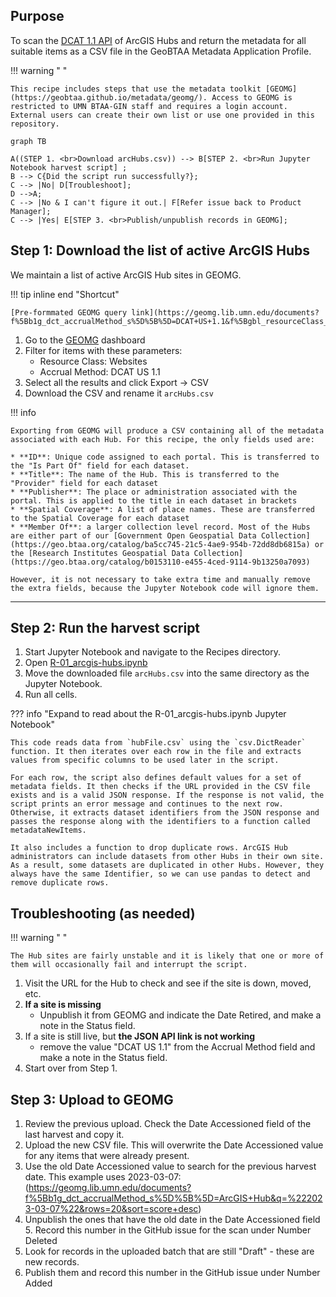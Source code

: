 ## Purpose

To scan the [DCAT 1.1 API](https://resources.data.gov/resources/dcat-us/) of ArcGIS Hubs and return the metadata for all suitable items as a CSV file in the GeoBTAA Metadata Application Profile.

!!! warning " "

	This recipe includes steps that use the metadata toolkit [GEOMG](https://geobtaa.github.io/metadata/geomg/). Access to GEOMG is restricted to UMN BTAA-GIN staff and requires a login account. External users can create their own list or use one provided in this repository.

``` mermaid
graph TB

A((STEP 1. <br>Download arcHubs.csv)) --> B[STEP 2. <br>Run Jupyter Notebook harvest script] ;
B --> C{Did the script run successfully?};
C --> |No| D[Troubleshoot];
D -->A;
C --> |No & I can't figure it out.| F[Refer issue back to Product Manager];
C --> |Yes| E[STEP 3. <br>Publish/unpublish records in GEOMG]; 

```


## Step 1: Download the list of active ArcGIS Hubs

We maintain a list of active ArcGIS Hub sites in GEOMG. 

!!! tip inline end "Shortcut"

	[Pre-formmated GEOMG query link](https://geomg.lib.umn.edu/documents?f%5Bb1g_dct_accrualMethod_s%5D%5B%5D=DCAT+US+1.1&f%5Bgbl_resourceClass_sm%5D%5B%5D=Websites&rows=20&sort=score+desc)

1. Go to the [GEOMG](https://geomg.lib.umn.edu) dashboard
2. Filter for items with these parameters:
  	 - Resource Class: Websites
  	 - Accrual Method: DCAT US 1.1
3. Select all the results and click Export -> CSV
4. Download the CSV and rename it `arcHubs.csv`





!!! info
    
	Exporting from GEOMG will produce a CSV containing all of the metadata associated with each Hub. For this recipe, the only fields used are:

	* **ID**: Unique code assigned to each portal. This is transferred to the "Is Part Of" field for each dataset.
	* **Title**: The name of the Hub. This is transferred to the "Provider" field for each dataset
	* **Publisher**: The place or administration associated with the portal. This is applied to the title in each dataset in brackets
	* **Spatial Coverage**: A list of place names. These are transferred to the Spatial Coverage for each dataset
	* **Member Of**: a larger collection level record. Most of the Hubs are either part of our [Government Open Geospatial Data Collection](https://geo.btaa.org/catalog/ba5cc745-21c5-4ae9-954b-72dd8db6815a) or the [Research Institutes Geospatial Data Collection](https://geo.btaa.org/catalog/b0153110-e455-4ced-9114-9b13250a7093)

	However, it is not necessary to take extra time and manually remove the extra fields, because the Jupyter Notebook code will ignore them.

-------------------

## Step 2: Run the harvest script

1. Start Jupyter Notebook and navigate to the Recipes directory.
2. Open [R-01_arcgis-hubs.ipynb](https://github.com/geobtaa/harvesting-guide/blob/main/recipes/R-01_arcgis-hubs)
3. Move the downloaded file `arcHubs.csv` into the same directory as the Jupyter Notebook.
4. Run all cells.

??? info "Expand to read about the R-01_arcgis-hubs.ipynb Jupyter Notebook"

	This code reads data from `hubFile.csv` using the `csv.DictReader` function. It then iterates over each row in the file and extracts values from specific columns to be used later in the script.

	For each row, the script also defines default values for a set of metadata fields. It then checks if the URL provided in the CSV file exists and is a valid JSON response. If the response is not valid, the script prints an error message and continues to the next row. Otherwise, it extracts dataset identifiers from the JSON response and passes the response along with the identifiers to a function called metadataNewItems.

	It also includes a function to drop duplicate rows. ArcGIS Hub administrators can include datasets from other Hubs in their own site. As a result, some datasets are duplicated in other Hubs. However, they always have the same Identifier, so we can use pandas to detect and remove duplicate rows.


## Troubleshooting (as needed)

!!! warning " "

	The Hub sites are fairly unstable and it is likely that one or more of them will occasionally fail and interrupt the script. 

1. Visit the URL for the Hub to check and see if the site is down, moved, etc. 
2. **If a site is missing**
	- Unpublish it from GEOMG and indicate the Date Retired, and make a note in the Status field.  
3. If a site is still live, but **the JSON API link is not working**
	 - remove the value "DCAT US 1.1" from the Accrual Method field and make a note in the Status field.
4. Start over from Step 1.


## Step 3: Upload to GEOMG

1. Review the previous upload. Check the Date Accessioned field of the last harvest and copy it. 
2. Upload the new CSV file. This will overwrite the Date Accessioned value for any items that were already present.
3. Use the old Date Accessioned value to search for the previous harvest date. This example uses 2023-03-07: (https://geomg.lib.umn.edu/documents?f%5Bb1g_dct_accrualMethod_s%5D%5B%5D=ArcGIS+Hub&q=%222023-03-07%22&rows=20&sort=score+desc)
4. Unpublish the ones that have the old date in the Date Accessioned field 5. Record this number in the GitHub issue for the scan under Number Deleted
6. Look for records in the uploaded batch that are still "Draft" - these are new records. 
7. Publish them and record this number in the GitHub issue under Number Added

